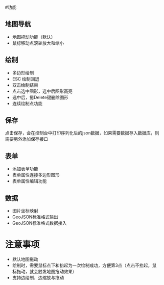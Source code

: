 #功能

## 地图导航

- 地图拖动功能（默认）
- 鼠标移动点滚轮放大和缩小

## 绘制

- 多边形绘制
- ESC 绘制回退
- 双击绘制结束
- 点击选中图形，选中后图形高亮
- 选中后，摁Delete键删除图形
- 连续绘制点功能

## 保存

点击保存，会在控制台中打印序列化后的json数据，如果需要数据存入数据库，则需要另外添加保存接口

## 表单

- 添加表单功能
- 表单属性连接多边形图形
- 表单属性编辑功能

## 数据

- 图片坐标映射
- GeoJSON标准格式输出
- GeoJSON标准格式数据接入

# 注意事项

- 默认地图拖动
- 绘制时，需要鼠标点下和抬起为一次绘制成功，方便第3点（点击不抬起，鼠标拖动，就会触发地图拖动效果）
- 支持边绘制，边缩放与拖动

